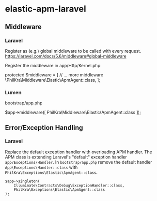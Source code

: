 # elastic-apm-laravel

## Middleware

### Laravel
Register as (e.g.) global middleware to be called with every request. https://laravel.com/docs/5.6/middleware#global-middleware

Register the middleware in app/Http/Kernel.php

protected $middleware = [
    // ... more middleware
    \PhilKra\Middleware\Elastic\ApmAgent::class,
];


### Lumen
bootstrap/app.php

$app->middleware([
    PhilKra\Middleware\Elastic\ApmAgent::class
]);

## Error/Exception Handling

### Laravel

Replace the default exception handler with overloading APM handler. The APM class is
extending Laravel's "default" exception handler `app/Exceptions/Handler`.
In `bootstrap/app.php` remove the default handler `App\Exceptions\Handler::class` with `PhilKra\Exceptions\Elastic\ApmAgent::class`.

```
$app->singleton(
    Illuminate\Contracts\Debug\ExceptionHandler::class,
    PhilKra\Exceptions\Elastic\ApmAgent::class
);
```
